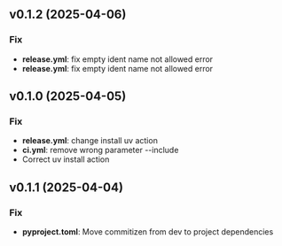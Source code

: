 ## v0.1.2 (2025-04-06)

### Fix

- **release.yml**: fix empty ident name not allowed error
- **release.yml**: fix empty ident name not allowed error

## v0.1.0 (2025-04-05)

### Fix

- **release.yml**: change install uv action
- **ci.yml**: remove wrong parameter --include
- Correct uv install action

## v0.1.1 (2025-04-04)

### Fix

- **pyproject.toml**: Move commitizen from dev to project dependencies
